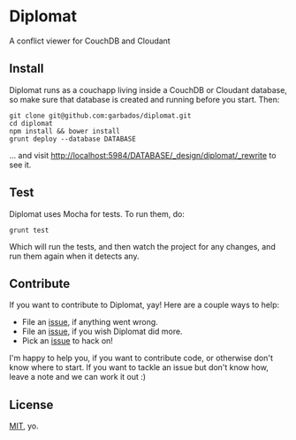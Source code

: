 # Diplomat

[issues]: https://github.com/garbados/diplomat/issues
[license]: http://opensource.org/licenses/MIT

A conflict viewer for CouchDB and Cloudant

## Install

Diplomat runs as a couchapp living inside a CouchDB or Cloudant database, so make sure that database is created and running before you start. Then:

    git clone git@github.com:garbados/diplomat.git
    cd diplomat
    npm install && bower install
    grunt deploy --database DATABASE

... and visit <http://localhost:5984/DATABASE/_design/diplomat/_rewrite> to see it.

## Test

Diplomat uses Mocha for tests. To run them, do:

    grunt test

Which will run the tests, and then watch the project for any changes, and run them again when it detects any.

## Contribute

If you want to contribute to Diplomat, yay! Here are a couple ways to help:

* File an [issue][issues], if anything went wrong.
* File an [issue][issues], if you wish Diplomat did more.
* Pick an [issue][issues] to hack on!

I'm happy to help you, if you want to contribute code, or otherwise don't know where to start. If you want to tackle an issue but don't know how, leave a note and we can work it out :)

## License

[MIT][license], yo.
